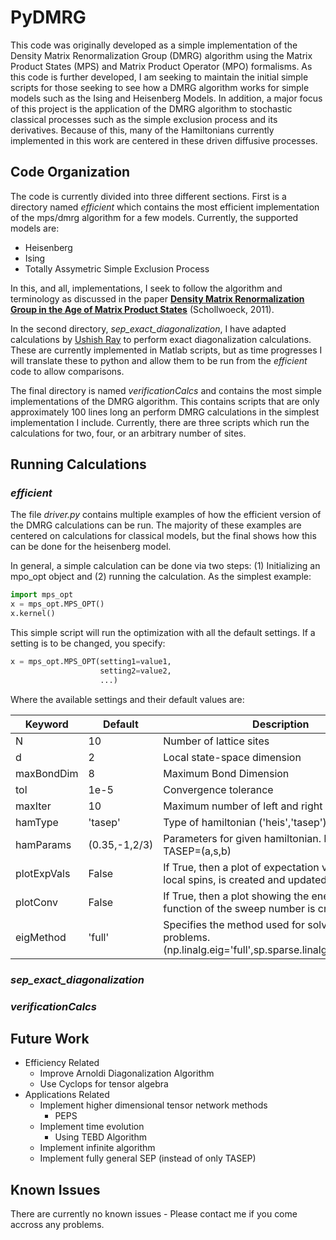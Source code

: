 # PyDMRG

This code was originally developed as a simple implementation of the Density Matrix Renormalization Group (DMRG) algorithm using the Matrix Product States (MPS) and Matrix Product Operator (MPO) formalisms.
As this code is further developed, I am seeking to maintain the initial simple scripts for those seeking to see how a DMRG algorithm works for simple models such as the Ising and Heisenberg Models.
In addition, a major focus of this project is the application of the DMRG algorithm to stochastic classical processes such as the simple exclusion process and its derivatives. Because of this, many of the Hamiltonians currently implemented in this work are centered in these driven diffusive processes.

## Code Organization
The code is currently divided into three different sections. First is a directory named *efficient* which contains the most efficient implementation of the mps/dmrg algorithm for a few models. Currently, the supported models are:
* Heisenberg
* Ising
* Totally Assymetric Simple Exclusion Process

In this, and all, implementations, I seek to follow the algorithm and terminology as discussed in the paper [**Density Matrix Renormalization Group in the Age of Matrix Product States**](https://arxiv.org/abs/1008.3477) (Schollwoeck, 2011).


In the second directory, *sep_exact_diagonalization*, I have adapted calculations by [Ushish Ray](http://www.stochasticphysics.org/) to perform exact diagonalization calculations. These are currently implemented in Matlab scripts, but as time progresses I will translate these to python and allow them to be run from the *efficient* code to allow comparisons.


The final directory is named *verificationCalcs* and contains the most simple implementations of the DMRG algorithm. 
This contains scripts that are only approximately 100 lines long an perform DMRG calculations in the simplest implementation I include. 
Currently, there are three scripts which run the calculations for two, four, or an arbitrary number of sites. 

## Running Calculations
### *efficient*
The file *driver.py* contains multiple examples of how the efficient version of the DMRG calculations can be run. 
The majority of these examples are centered on calculations for classical models, but the final shows how this can be done for the heisenberg model.


In general, a simple calculation can be done via two steps: (1) Initializing an mpo_opt object and (2) running the calculation. 
As the simplest example:
```python
import mps_opt
x = mps_opt.MPS_OPT()
x.kernel()
```
This simple script will run the optimization with all the default settings. If a setting is to be changed, you specify:
```python
x = mps_opt.MPS_OPT(setting1=value1,
                    setting2=value2,
                    ...)
```
Where the available settings and their default values are:

Keyword     | Default     | Description
------------|-------------|-------------
N           |10           |Number of lattice sites
d           |2            |Local state-space dimension
maxBondDim  |8            |Maximum Bond Dimension
tol         |1e-5         |Convergence tolerance 
maxIter     |10           |Maximum number of left and right sweeps
hamType     |'tasep'      |Type of hamiltonian ('heis','tasep')
hamParams   |(0.35,-1,2/3)|Parameters for given hamiltonian. For Heis=(J,h), TASEP=(a,s,b)
plotExpVals |False        |If True, then a plot of expectation values, such as local spins, is created and updated at each step
plotConv    |False        |If True, then a plot showing the energy as a function of the sweep number is created
eigMethod   |'full'       |Specifies the method used for solving eigenvalue problems. (np.linalg.eig='full',sp.sparse.linalg.eigs='arnoldi')


### *sep_exact_diagonalization*


### *verificationCalcs*

## Future Work
* Efficiency Related
    * Improve Arnoldi Diagonalization Algorithm
    * Use Cyclops for tensor algebra
* Applications Related
    * Implement higher dimensional tensor network methods
        * PEPS
    * Implement time evolution
        * Using TEBD Algorithm
    * Implement infinite algorithm
    * Implement fully general SEP (instead of only TASEP)    

## Known Issues
There are currently no known issues - Please contact me if you come accross any problems. 

